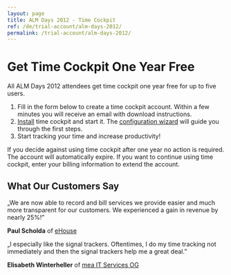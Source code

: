 ```yaml
---
layout: page
title: ALM Days 2012 - Time Cockpit
ref: /de/trial-account/alm-days-2012/
permalink: /trial-account/alm-days-2012/
---
```


<h1>Get Time Cockpit One Year Free</h1><p>All ALM Days 2012 attendees get time cockpit one year free for up to five users.</p><ol>
  <li>Fill in the form below to create a time cockpit account. Within a few minutes you will receive an email with download instructions.</li>
  <li>
    <a href="http://help.timecockpit.com/?topic=html/93de1e41-f31c-41e4-968b-44166e8be97b.htm" target="_blank">Install</a> time cockpit and start it. The <a href="http://help.timecockpit.com/?topic=html/252608c7-8762-4745-ad68-b495fbf0a17f.htm" target="_blank">configuration wizard</a> will guide you through the first steps.</li>
  <li>Start tracking your time and increase productivity!</li>
</ol><function name="Composite.AspNet.LoadUserControl">
  <param name="Path" value="~/Frontend/Custom/Web/Forms/Controls/CreateTrialAccountWithCode.ascx" />
</function><p>If you decide against using time cockpit after one year no action is required. The account will automatically expire. If you want to continue using time cockpit, enter your billing information to extend the account.</p><h2>What Our Customers Say</h2><p class="quote">
  <span class="quote">„</span>We are now able to record and bill services we provide easier and much more transparent for our customers. We experienced a gain in revenue by nearly 25%!<span class="quote">”</span></p><p class="customer">
  <strong>Paul Scholda</strong> of <a href="http://www.ehouse.at" target="_blank">eHouse</a></p><p class="quote">
  <span class="quote">„</span>I especially like the signal trackers. Oftentimes, I do my time tracking not immediately and then the signal trackers help me a great deal.<span class="quote">”</span></p><p class="customer">
  <strong>Elisabeth Winterheller</strong> of <a href="http://www.mea-it.com/" target="_blank">mea IT Services OG</a></p>